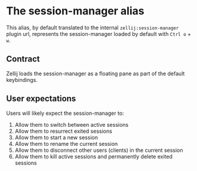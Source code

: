 # The session-manager alias

This alias, by default translated to the internal `zellij:session-manager` plugin url, represents the session-manager loaded by default with `Ctrl o` + `w`.

## Contract
Zellij loads the session-manager as a floating pane as part of the default keybindings.

## User expectations
Users will likely expect the session-manager to:
1. Allow them to switch between active sessions
2. Allow them to resurrect exited sessions
3. Allow them to start a new session
4. Allow them to rename the current session
5. Allow them to disconnect other users (clients) in the current session
6. Allow them to kill active sessions and permanently delete exited sessions
